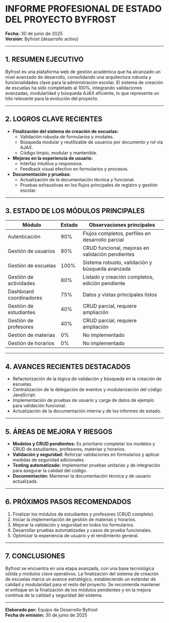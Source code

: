 # INFORME PROFESIONAL DE ESTADO DEL PROYECTO BYFROST

**Fecha:** 30 de junio de 2025  
**Versión:** Byfrost (desarrollo activo)

---

## 1. RESUMEN EJECUTIVO
Byfrost es una plataforma web de gestión académica que ha alcanzado un nivel avanzado de desarrollo, consolidando una arquitectura robusta y funcionalidades clave para la administración escolar. El sistema de creación de escuelas ha sido completado al 100%, integrando validaciones avanzadas, modularidad y búsqueda AJAX eficiente, lo que representa un hito relevante para la evolución del proyecto.

---

## 2. LOGROS CLAVE RECIENTES
- **Finalización del sistema de creación de escuelas:**
  - Validación robusta de formularios y modales.
  - Búsqueda modular y reutilizable de usuarios por documento y rol vía AJAX.
  - Código limpio, modular y mantenible.
- **Mejoras en la experiencia de usuario:**
  - Interfaz intuitiva y responsiva.
  - Feedback visual efectivo en formularios y procesos.
- **Documentación y pruebas:**
  - Actualización de la documentación técnica y funcional.
  - Pruebas exhaustivas en los flujos principales de registro y gestión escolar.

---

## 3. ESTADO DE LOS MÓDULOS PRINCIPALES
| Módulo                    | Estado        | Observaciones principales                         |
|--------------------------|--------------|--------------------------------------------------|
| Autenticación            | 90%          | Flujos completos, perfiles en desarrollo parcial  |
| Gestión de usuarios      | 80%          | CRUD funcional, mejoras en validación pendientes  |
| Gestión de escuelas      | 100%         | Sistema robusto, validación y búsqueda avanzada   |
| Gestión de actividades   | 80%          | Listado y creación completos, edición pendiente   |
| Dashboard coordinadores  | 75%          | Datos y vistas principales listos                 |
| Gestión de estudiantes   | 40%          | CRUD parcial, requiere ampliación                 |
| Gestión de profesores    | 40%          | CRUD parcial, requiere ampliación                 |
| Gestión de materias      | 0%           | No implementado                                  |
| Gestión de horarios      | 0%           | No implementado                                  |

---

## 4. AVANCES RECIENTES DESTACADOS
- Refactorización de la lógica de validación y búsqueda en la creación de escuelas.
- Centralización de la delegación de eventos y modularización del código JavaScript.
- Implementación de pruebas de usuario y carga de datos de ejemplo para validación funcional.
- Actualización de la documentación interna y de los informes de estado.

---

## 5. ÁREAS DE MEJORA Y RIESGOS
- **Modelos y CRUD pendientes:** Es prioritario completar los modelos y CRUD de estudiantes, profesores, materias y horarios.
- **Validación y seguridad:** Reforzar validaciones en formularios y aplicar medidas de seguridad adicionales.
- **Testing automatizado:** Implementar pruebas unitarias y de integración para asegurar la calidad del código.
- **Documentación:** Mantener la documentación técnica y de usuario actualizada.

---

## 6. PRÓXIMOS PASOS RECOMENDADOS
1. Finalizar los módulos de estudiantes y profesores (CRUD completo).
2. Iniciar la implementación de gestión de materias y horarios.
3. Mejorar la validación y seguridad en todos los formularios.
4. Desarrollar pruebas automatizadas y casos de prueba funcionales.
5. Optimizar la experiencia de usuario y el rendimiento general.

---

## 7. CONCLUSIONES
Byfrost se encuentra en una etapa avanzada, con una base tecnológica sólida y módulos clave operativos. La finalización del sistema de creación de escuelas marca un avance estratégico, estableciendo un estándar de calidad y modularidad para el resto del proyecto. Se recomienda mantener el enfoque en la finalización de los módulos pendientes y en la mejora continua de la calidad y seguridad del sistema.

---

**Elaborado por:** Equipo de Desarrollo Byfrost  
**Fecha de emisión:** 30 de junio de 2025 